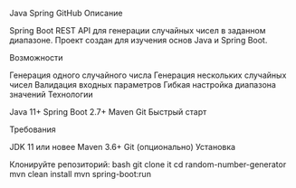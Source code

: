 Java
Spring
GitHub
Описание

Spring Boot REST API для генерации случайных чисел в заданном диапазоне. Проект создан для изучения основ Java и Spring Boot.

Возможности

Генерация одного случайного числа
Генерация нескольких случайных чисел
Валидация входных параметров
Гибкая настройка диапазона значений
Технологии

Java 11+
Spring Boot 2.7+
Maven
Git
Быстрый старт

Требования

JDK 11 или новее
Maven 3.6+
Git (опционально)
Установка

Клонируйте репозиторий:
bash
git clone it
cd random-number-generator
mvn clean install
mvn spring-boot:run
